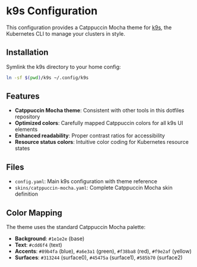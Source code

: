 # k9s Configuration

This configuration provides a Catppuccin Mocha theme for [k9s](https://k9scli.io/), the Kubernetes CLI to manage your clusters in style.

## Installation

Symlink the k9s directory to your home config:

```bash
ln -sf $(pwd)/k9s ~/.config/k9s
```

## Features

- **Catppuccin Mocha theme**: Consistent with other tools in this dotfiles repository
- **Optimized colors**: Carefully mapped Catppuccin colors for all k9s UI elements
- **Enhanced readability**: Proper contrast ratios for accessibility
- **Resource status colors**: Intuitive color coding for Kubernetes resource states

## Files

- `config.yaml`: Main k9s configuration with theme reference
- `skins/catppuccin-mocha.yaml`: Complete Catppuccin Mocha skin definition

## Color Mapping

The theme uses the standard Catppuccin Mocha palette:
- **Background**: `#1e1e2e` (base)
- **Text**: `#cdd6f4` (text)
- **Accents**: `#89b4fa` (blue), `#a6e3a1` (green), `#f38ba8` (red), `#f9e2af` (yellow)
- **Surfaces**: `#313244` (surface0), `#45475a` (surface1), `#585b70` (surface2)